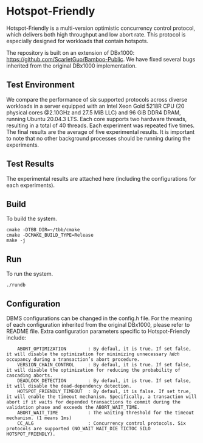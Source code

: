 Hotspot-Friendly
==============
Hotspot-Friendly is a multi-version optimistic concurrency control protocol, which delivers both high throughput and low abort rate. This protocol is especially designed for workloads that contain hotspots. 

The repository is built on an extension of DBx1000: https://github.com/ScarletGuo/Bamboo-Public. We have fixed several bugs inherited from the original DBx1000 implementation.


Test Environment
------------
We compare the performance of six supported protocols across diverse workloads in a server equipped with an Intel Xeon Gold 5218R CPU (20 physical cores @2.10GHz and 27.5 MiB LLC) and 96 GiB DDR4 DRAM, running Ubuntu 20.04.3 LTS. Each core supports two hardware threads, resulting in a total of 40 threads. Each experiment was repeated five times. The final results are the average of five experimental results. It is important to note that no other background processes should be running during the experiments. 

Test Results
------------
The experimental results are attached here (including the configurations for each experiments).


Build
------------

To build the system.

    cmake -DTBB_DIR=~/tbb/cmake
    cmake -DCMAKE_BUILD_TYPE=Release
    make -j
    
    
    
Run
------------

To run the system.

    ./rundb
    
    

Configuration
---------------

DBMS configurations can be changed in the config.h file. For the meaning of each configuration inherited from the original DBx1000, please refer to README file. 
Extra configuration parameters specific to Hotspot-Friendly include: 
```
    ABORT_OPTIMIZATION        : By defaul, it is true. If set false, it will disable the optimization for minimizing unnecessary 𝑙𝑎𝑡𝑐ℎ occupancy during a transaction’s abort procedure.
    VERSION_CHAIN_CONTROL     : By defaul, it is true. If set false, it will disable the optimization for reducing the probability of cascading aborts.
    DEADLOCK_DETECTION        : By defaul, it is true. If set false, it will disable the dead-dependency detection.
    HOTSPOT_FRIENDLY_TIMEOUT  : By defaul, it is false. If set true, it will enable the timeout mechanism. Specifically, a transaction will abort if it waits for depended transactions to commit during the validation phase and exceeds the ABORT_WAIT_TIME.
    ABORT_WAIT_TIME           : The waiting threshold for the timeout mechanism. (1 means 1ms)
    CC_ALG                    : Concurrency control protocols. Six protocols are supported (NO_WAIT WAIT_DIE TICTOC SILO HOTSPOT_FRIENDLY).
```

